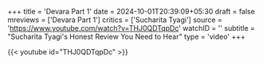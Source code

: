 +++
title = 'Devara Part 1'
date = 2024-10-01T20:39:09+05:30
draft = false
mreviews = ['Devara Part 1']
critics = ['Sucharita Tyagi']
source = 'https://www.youtube.com/watch?v=THJ0QDTqpDc'
watchID = ''
subtitle = "Sucharita Tyagi's Honest Review You Need to Hear"
type = 'video'
+++

{{< youtube id="THJ0QDTqpDc" >}}
